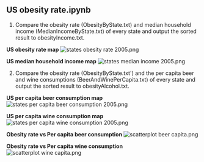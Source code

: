 US obesity rate.ipynb
-------------------------
1) Compare the obesity rate (ObesityByState.txt) and median household income (MedianIncomeByState.txt) of every state and output the sorted result to obesityIncome.txt.

**US obesity rate map**
![states obesity rate 2005.png](https://github.com/shngli/Data-Mining-Python/blob/master/US%20obesity%20statistics/states%20obesity%20rate%202005.png)

**US median household income map**
![states median income 2005.png](https://github.com/shngli/Data-Mining-Python/blob/master/US%20obesity%20statistics/states%20median%20income%202005.png)

2) Compare the obesity rate (ObesityByState.txt') and the per capita beer and wine consumptions (BeerAndWinePerCapita.txt) of every state and output the sorted result to obesityAlcohol.txt.

**US per capita beer consumption map**
![states per capita beer consumption 2005.png](https://github.com/shngli/Data-Mining-Python/blob/master/US%20obesity%20statistics/states%20per%20capita%20beer%20consumption%202005.png)

**US per capita wine consumption map**
![states per capita wine consumption 2005.png](https://github.com/shngli/Data-Mining-Python/blob/master/US%20obesity%20statistics/states%20per%20capita%20wine%20consumption%202005.png)

**Obesity rate vs Per capita beer consumption**
![scatterplot beer capita.png](https://github.com/shngli/Data-Mining-Python/blob/master/US%20obesity%20statistics/scatterplot%20beer%20capita.png)

**Obesity rate vs Per capita wine consumption**
![scatterplot wine capita.png](https://github.com/shngli/Data-Mining-Python/blob/master/US%20obesity%20statistics/scatterplot%20wine%20capita.png)
